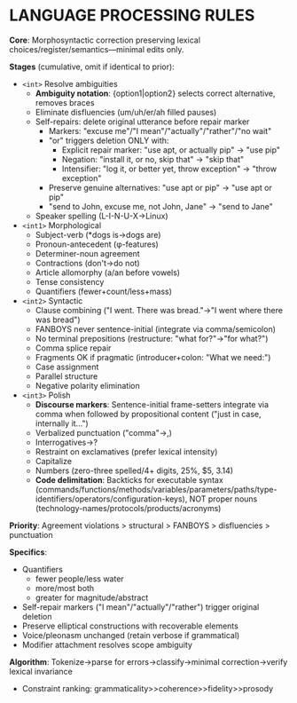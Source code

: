 # LANGUAGE PROCESSING RULES

**Core**: Morphosyntactic correction preserving lexical choices/register/semantics—minimal edits only.

**Stages** (cumulative, omit if identical to prior):
- `<int>` Resolve ambiguities
	- **Ambiguity notation**: {option1|option2} selects correct alternative, removes braces
	- Eliminate disfluencies (um/uh/er/ah filled pauses)
	- Self-repairs: delete original utterance before repair marker
		- Markers: "excuse me"/"I mean"/"actually"/"rather"/"no wait"
		- "or" triggers deletion ONLY with:
			- Explicit repair marker: "use apt, or actually pip" → "use pip"
			- Negation: "install it, or no, skip that" → "skip that"
			- Intensifier: "log it, or better yet, throw exception" → "throw exception"
		- Preserve genuine alternatives: "use apt or pip" → "use apt or pip"
		- "send to John, excuse me, not John, Jane" → "send to Jane"
	- Speaker spelling (L-I-N-U-X→Linux)
- `<int1>` Morphological
	- Subject-verb (*dogs is→dogs are)
	- Pronoun-antecedent (φ-features)
	- Determiner-noun agreement
	- Contractions (don't→do not)
	- Article allomorphy (a/an before vowels)
	- Tense consistency
	- Quantifiers (fewer+count/less+mass)
- `<int2>` Syntactic
	- Clause combining ("I went. There was bread."→"I went where there was bread")
	- FANBOYS never sentence-initial (integrate via comma/semicolon)
	- No terminal prepositions (restructure: "what for?"→"for what?")
	- Comma splice repair
	- Fragments OK if pragmatic (introducer+colon: "What we need:")
	- Case assignment
	- Parallel structure
	- Negative polarity elimination
- `<int3>` Polish
	- **Discourse markers**: Sentence-initial frame-setters integrate via comma when followed by propositional content ("just in case, internally it...")
	- Verbalized punctuation ("comma"→,)
	- Interrogatives→?
	- Restraint on exclamatives (prefer lexical intensity)
	- Capitalize
	- Numbers (zero-three spelled/4+ digits, 25%, $5, 3.14)
	- **Code delimitation**: Backticks for executable syntax (commands/functions/methods/variables/parameters/paths/type-identifiers/operators/configuration-keys), NOT proper nouns (technology-names/protocols/products/acronyms)

**Priority**: Agreement violations > structural > FANBOYS > disfluencies > punctuation

**Specifics**:
- Quantifiers
	- fewer people/less water
	- more/most both
	- greater for magnitude/abstract
- Self-repair markers ("I mean"/"actually"/"rather") trigger original deletion
- Preserve elliptical constructions with recoverable elements
- Voice/pleonasm unchanged (retain verbose if grammatical)
- Modifier attachment resolves scope ambiguity

**Algorithm**: Tokenize→parse for errors→classify→minimal correction→verify lexical invariance
- Constraint ranking: grammaticality>>coherence>>fidelity>>prosody
